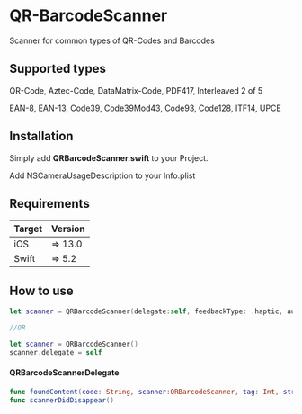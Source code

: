 # QR-BarcodeScanner
Scanner for common types of QR-Codes and Barcodes

## Supported types

QR-Code, Aztec-Code, DataMatrix-Code, PDF417, Interleaved 2 of 5

EAN-8, EAN-13, Code39, Code39Mod43, Code93, Code128, ITF14, UPCE

## Installation

Simply add **QRBarcodeScanner.swift** to your Project.

Add NSCameraUsageDescription to your Info.plist

## Requirements

| Target            | Version |
|-------------------|---------|
| iOS               |  => 13.0 |
| Swift             |  => 5.2 |

## How to use

```swift
let scanner = QRBarcodeScanner(delegate:self, feedbackType: .haptic, autoDismissWhenFoundCode: false)

//OR

let scanner = QRBarcodeScanner()
scanner.delegate = self
```

#### QRBarcodeScannerDelegate

```swift
func foundContent(code: String, scanner:QRBarcodeScanner, tag: Int, stringTag: String)
func scannerDidDisappear()
```
